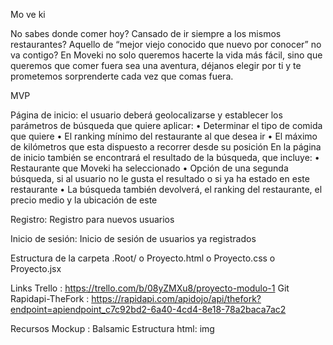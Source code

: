 Mo ve ki

No sabes donde comer hoy? Cansado de ir siempre a los mismos restaurantes?  Aquello de “mejor viejo conocido que nuevo por conocer” no va contigo? En Moveki no solo queremos hacerte la vida más fácil, sino que queremos que comer fuera sea una aventura, déjanos elegir por ti y te prometemos sorprenderte cada vez que comas fuera.


MVP

Página de inicio: el usuario deberá geolocalizarse y establecer los parámetros de búsqueda que quiere aplicar:
•	Determinar el tipo de comida que quiere
•	El ranking mínimo del restaurante al que desea ir
•	El máximo de kilómetros que esta dispuesto a recorrer desde su posición
En la página de inicio también se encontrará el resultado de la búsqueda, que incluye:
•	Restaurante que Moveki ha seleccionado
•	Opción de una segunda búsqueda, si al usuario no le gusta el resultado o si ya ha estado en este restaurante
•	La búsqueda también devolverá, el ranking del restaurante, el precio medio y la ubicación de este

Registro: Registro para nuevos usuarios

Inicio de sesión: Inicio de sesión de usuarios ya registrados


Estructura de la carpeta
.Root/
o	Proyecto.html
o	Proyecto.css
o	Proyecto.jsx

Links
Trello : https://trello.com/b/08yZMXu8/proyecto-modulo-1
Git
Rapidapi-TheFork : 
https://rapidapi.com/apidojo/api/thefork?endpoint=apiendpoint_c7c92bd2-6a40-4cd4-8e18-78a2baca7ac2

Recursos
Mockup : Balsamic
Estructura html: img


